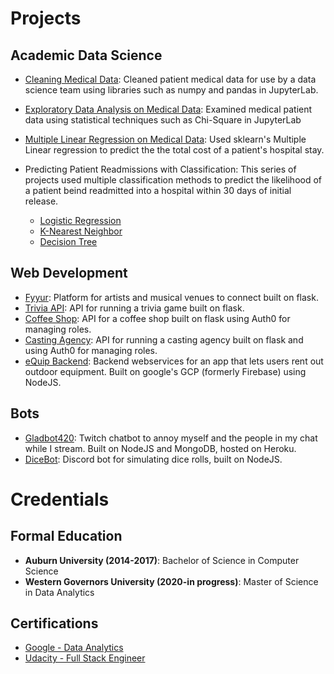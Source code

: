 # Projects

## Academic Data Science

- [Cleaning Medical Data](https://github.com/cjhammons/Cleaning-Medical-Data): Cleaned patient medical data for use by a data science team using libraries such as numpy and pandas in JupyterLab.
- [Exploratory Data Analysis on Medical Data](https://github.com/cjhammons/Exploratory-Data-Analysis-On-Medical-Data): Examined medical patient data using statistical techniques such as Chi-Square in JupyterLab
- [Multiple Linear Regression on Medical Data](https://github.com/cjhammons/Multiple-Linear-Regression-on-Medical-Data): Used sklearn's Multiple Linear regression to predict the the total cost of a patient's hospital stay. 
- Predicting Patient Readmissions with Classification: This series of projects used multiple classification methods to predict the likelihood of a patient beind readmitted into a hospital within 30 days of initial release.

  - [Logistic Regression](https://github.com/cjhammons/Logistic-Regression-on-Medical-Data)
  - [K-Nearest Neighbor](https://github.com/cjhammons/Knn-Classification)
  - [Decision Tree](https://github.com/cjhammons/Decision-Tree/tree)

## Web Development

- [Fyyur](https://github.com/cjhammons/fyyur): Platform for artists and musical venues to connect built on flask.
- [Trivia API](https://github.com/cjhammons/trivia_api): API for running a trivia game built on flask.
- [Coffee Shop](https://github.com/cjhammons/CoffeeShop): API for a coffee shop built on flask using Auth0 for managing roles.
- [Casting Agency](https://github.com/cjhammons/casting-agency): API for running a casting agency built on flask and using Auth0 for managing roles.
- [eQuip Backend](https://github.com/cjhammons/eQuip-Cloud-Functions): Backend webservices for an app that lets users rent out outdoor equipment. Built on google's GCP (formerly Firebase) using NodeJS.


## Bots

- [Gladbot420](https://github.com/cjhammons/Gladbot420): Twitch chatbot to annoy myself and the people in my chat while I stream. Built on NodeJS and MongoDB, hosted on Heroku.
- [DiceBot](https://github.com/cjhammons/Discord-Dice-Bot): Discord bot for simulating dice rolls, built on NodeJS.


# Credentials

## Formal Education

- **Auburn University (2014-2017)**: Bachelor of Science in Computer Science
- **Western Governors University (2020-in progress)**: Master of Science in Data Analytics

## Certifications

- [Google - Data Analytics](certificates/google-data-analytics.pdf)
- [Udacity - Full Stack Engineer](certificates/Udacity-full-stack.pdf)
